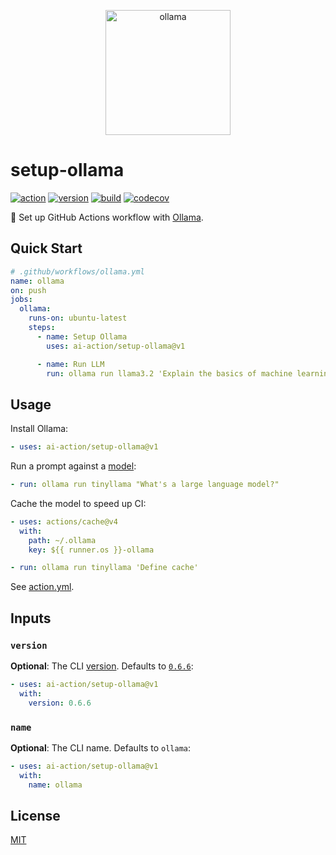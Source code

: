 <p align="center">
  <img alt="ollama" height="200px" src="https://raw.githubusercontent.com/ai-action/assets/master/logos/ollama.svg">
</p>

# setup-ollama

[![action](https://badgen.net/badge/github/setup-ollama?icon&label)](https://github.com/marketplace/actions/setup-ollama)
[![version](https://badgen.net/github/release/ai-action/setup-ollama)](https://github.com/ai-action/setup-ollama/releases)
[![build](https://github.com/ai-action/setup-ollama/actions/workflows/build.yml/badge.svg)](https://github.com/ai-action/setup-ollama/actions/workflows/build.yml)
[![codecov](https://codecov.io/gh/ai-action/setup-ollama/graph/badge.svg?token=AB3XFS8HYL)](https://codecov.io/gh/ai-action/setup-ollama)

🦙 Set up GitHub Actions workflow with [Ollama](https://github.com/ollama/ollama).

## Quick Start

```yaml
# .github/workflows/ollama.yml
name: ollama
on: push
jobs:
  ollama:
    runs-on: ubuntu-latest
    steps:
      - name: Setup Ollama
        uses: ai-action/setup-ollama@v1

      - name: Run LLM
        run: ollama run llama3.2 'Explain the basics of machine learning.'
```

## Usage

Install Ollama:

```yaml
- uses: ai-action/setup-ollama@v1
```

Run a prompt against a [model](https://ollama.com/library):

```yaml
- run: ollama run tinyllama "What's a large language model?"
```

Cache the model to speed up CI:

```yaml
- uses: actions/cache@v4
  with:
    path: ~/.ollama
    key: ${{ runner.os }}-ollama

- run: ollama run tinyllama 'Define cache'
```

See [action.yml](action.yml).

## Inputs

### `version`

**Optional**: The CLI [version](https://github.com/ollama/ollama/releases). Defaults to [`0.6.6`](https://github.com/ollama/ollama/releases/tag/v0.6.6):

```yaml
- uses: ai-action/setup-ollama@v1
  with:
    version: 0.6.6
```

### `name`

**Optional**: The CLI name. Defaults to `ollama`:

```yaml
- uses: ai-action/setup-ollama@v1
  with:
    name: ollama
```

## License

[MIT](LICENSE)
